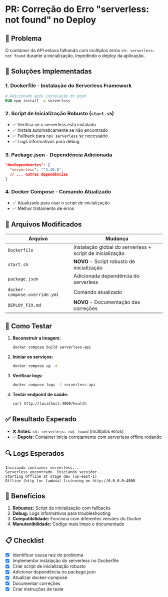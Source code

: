 # PR: Correção do Erro "serverless: not found" no Deploy

## 🐛 Problema
O container da API estava falhando com múltiplos erros `sh: serverless: not found` durante a inicialização, impedindo o deploy da aplicação.

## 🔧 Soluções Implementadas

### 1. **Dockerfile** - Instalação do Serverless Framework
```dockerfile
# Adicionado após instalação do pnpm
RUN npm install -g serverless
```

### 2. **Script de Inicialização Robusto** (`start.sh`)
- ✅ Verifica se o serverless está instalado
- ✅ Instala automaticamente se não encontrado
- ✅ Fallback para `npx serverless` se necessário
- ✅ Logs informativos para debug

### 3. **Package.json** - Dependência Adicionada
```json
"devDependencies": {
  "serverless": "^3.40.0",
  // ... outras dependências
}
```

### 4. **Docker Compose** - Comando Atualizado
- ✅ Atualizado para usar o script de inicialização
- ✅ Melhor tratamento de erros

## 📁 Arquivos Modificados

| Arquivo | Mudança |
|---------|---------|
| `Dockerfile` | Instalação global do serverless + script de inicialização |
| `start.sh` | **NOVO** - Script robusto de inicialização |
| `package.json` | Adicionada dependência do serverless |
| `docker-compose.override.yml` | Comando atualizado |
| `DEPLOY_FIX.md` | **NOVO** - Documentação das correções |

## 🧪 Como Testar

1. **Reconstruir a imagem:**
   ```bash
   docker compose build serverless-api
   ```

2. **Iniciar os serviços:**
   ```bash
   docker compose up -d
   ```

3. **Verificar logs:**
   ```bash
   docker compose logs -f serverless-api
   ```

4. **Testar endpoint de saúde:**
   ```bash
   curl http://localhost:4000/health
   ```

## ✅ Resultado Esperado

- ❌ **Antes:** `sh: serverless: not found` (múltiplos erros)
- ✅ **Depois:** Container inicia corretamente com serverless offline rodando

## 🔍 Logs Esperados

```
Iniciando container serverless...
Serverless encontrado. Iniciando servidor...
Starting Offline at stage dev (us-east-1)
Offline [http for lambda] listening on http://0.0.0.0:4000
```

## 🚀 Benefícios

1. **Robustez:** Script de inicialização com fallbacks
2. **Debug:** Logs informativos para troubleshooting
3. **Compatibilidade:** Funciona com diferentes versões do Docker
4. **Manutenibilidade:** Código mais limpo e documentado

## 📋 Checklist

- [x] Identificar causa raiz do problema
- [x] Implementar instalação do serverless no Dockerfile
- [x] Criar script de inicialização robusto
- [x] Adicionar dependência no package.json
- [x] Atualizar docker-compose
- [x] Documentar correções
- [x] Criar instruções de teste